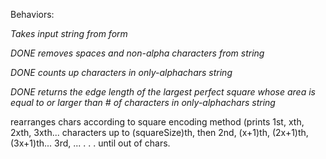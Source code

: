 Behaviors:

*Takes input string from form*

*DONE removes spaces and non-alpha characters from string*

*DONE counts up characters in only-alphachars string*

*DONE returns the edge length of the largest perfect square whose area is equal to or larger than # of characters in only-alphachars string*

rearranges chars according to square encoding method (prints 1st, xth, 2xth, 3xth... characters up to (squareSize)th, then 2nd, (x+1)th, (2x+1)th, (3x+1)th...
3rd, ...
.
.
.
until out of chars.
